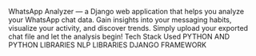 WhatsApp Analyzer — a Django web application that helps you analyze your WhatsApp chat data. Gain insights into your messaging habits, visualize your activity, and discover trends. Simply upload your exported chat file and let the analysis begin!
Tech Stack Used 
PYTHON AND PYTHON LIBRARIES
NLP LIBRARIES
DJANGO FRAMEWORK
